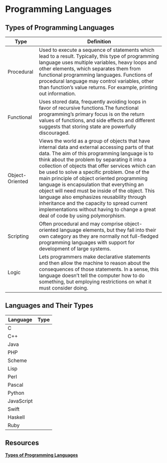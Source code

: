 # Programming Languages

## Types of Programming Languages

| Type            | Definition                                                                                                                                                                                                                                                                                                                                                                                                                                                                                                                                                                                                                              |
| --------------- | --------------------------------------------------------------------------------------------------------------------------------------------------------------------------------------------------------------------------------------------------------------------------------------------------------------------------------------------------------------------------------------------------------------------------------------------------------------------------------------------------------------------------------------------------------------------------------------------------------------------------------------- |
| Procedural      | Used to execute a sequence of statements which lead to a result. Typically, this type of programming language uses multiple variables, heavy loops and other elements, which separates them from functional programming languages. Functions of procedural language may control variables, other than function’s value  returns. For example, printing out information.                                                                                                                                                                                                                                                                 |
| Functional      | Uses stored data, frequently avoiding loops in favor of recursive functions.The functional programming’s  primary focus is on the return values of functions, and side effects and different suggests that storing state are powerfully discouraged.                                                                                                                                                                                                                                                                                                                                                                                    |
| Object-Oriented | Views the world as a group of objects that have internal data and external accessing parts of that data. The aim of this programming language is to think about the problem by separating it into a collection of objects that offer services which can be used to solve a specific problem. One of the main principle of object oriented programming language is encapsulation that everything an object will need must be inside of the object. This language also emphasizes reusability through inheritance and the capacity to spread current implementations without having to change a great deal of code by using polymorphism. |
| Scripting       | Often procedural and may comprise object-oriented language elements, but they fall into their own category as they are normally not full-fledged programming languages with support for development of large systems.                                                                                                                                                                                                                                                                                                                                                                                                                   |
| Logic           | Lets programmers make declarative statements and then allow the machine to reason about the consequences of those statements. In a sense, this language doesn’t tell the computer how to do something, but employing restrictions on what it must consider doing.                                                                                                                                                                                                                                                                                                                                                                      |

## Languages and Their Types

| Language   | Type |
| ---------- | ---- |
| C          |
| C++        |
| Java       |
| PHP        |
| Scheme     |
| Lisp       |
| Perl       |
| Pascal     |
| Python     |
| JavaScript |
| Swift      |
| Haskell    |
| Ruby       |

## Resources

**[Types of Programming Languages](https://www.edgefxkits.com/blog/types-of-programming-languages-with-differences/)**
